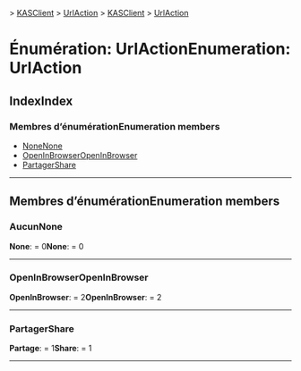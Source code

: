 <span data-ttu-id="5c67b-101">[](../README.md) > [KASClient](../modules/kasclient.md) > [UrlAction](../enums/kasclient.urlaction.md)</span><span class="sxs-lookup"><span data-stu-id="5c67b-101">[](../README.md) > [KASClient](../modules/kasclient.md) > [UrlAction](../enums/kasclient.urlaction.md)</span></span>

# <a name="enumeration-urlaction"></a><span data-ttu-id="5c67b-102">Énumération: UrlAction</span><span class="sxs-lookup"><span data-stu-id="5c67b-102">Enumeration: UrlAction</span></span>

## <a name="index"></a><span data-ttu-id="5c67b-103">Index</span><span class="sxs-lookup"><span data-stu-id="5c67b-103">Index</span></span>

### <a name="enumeration-members"></a><span data-ttu-id="5c67b-104">Membres d’énumération</span><span class="sxs-lookup"><span data-stu-id="5c67b-104">Enumeration members</span></span>

* [<span data-ttu-id="5c67b-105">None</span><span class="sxs-lookup"><span data-stu-id="5c67b-105">None</span></span>](kasclient.urlaction.md#none)
* [<span data-ttu-id="5c67b-106">OpenInBrowser</span><span class="sxs-lookup"><span data-stu-id="5c67b-106">OpenInBrowser</span></span>](kasclient.urlaction.md#openinbrowser)
* [<span data-ttu-id="5c67b-107">Partager</span><span class="sxs-lookup"><span data-stu-id="5c67b-107">Share</span></span>](kasclient.urlaction.md#share)

---

## <a name="enumeration-members"></a><span data-ttu-id="5c67b-108">Membres d’énumération</span><span class="sxs-lookup"><span data-stu-id="5c67b-108">Enumeration members</span></span>

<a id="none"></a>

###  <a name="none"></a><span data-ttu-id="5c67b-109">Aucun</span><span class="sxs-lookup"><span data-stu-id="5c67b-109">None</span></span>

<span data-ttu-id="5c67b-110">**None**: = 0</span><span class="sxs-lookup"><span data-stu-id="5c67b-110">**None**:  = 0</span></span>

___
<a id="openinbrowser"></a>

###  <a name="openinbrowser"></a><span data-ttu-id="5c67b-111">OpenInBrowser</span><span class="sxs-lookup"><span data-stu-id="5c67b-111">OpenInBrowser</span></span>

<span data-ttu-id="5c67b-112">**OpenInBrowser**: = 2</span><span class="sxs-lookup"><span data-stu-id="5c67b-112">**OpenInBrowser**:  = 2</span></span>

___
<a id="share"></a>

###  <a name="share"></a><span data-ttu-id="5c67b-113">Partager</span><span class="sxs-lookup"><span data-stu-id="5c67b-113">Share</span></span>

<span data-ttu-id="5c67b-114">**Partage**: = 1</span><span class="sxs-lookup"><span data-stu-id="5c67b-114">**Share**:  = 1</span></span>

___

